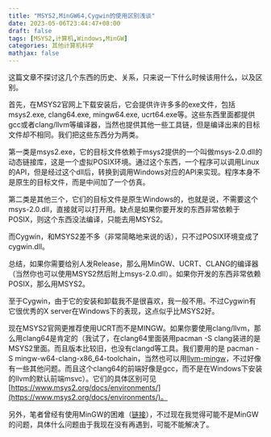 ```yaml
---
title: "MSYS2,MinGW64,Cygwin的使用区别浅谈"
date: 2023-05-06T23:44:47+08:00
draft: false
tags: [MSYS2,计算机,Windows,MinGW]
categories: 其他计算机科学
mathjax: false
---
```


这篇文章不探讨这几个东西的历史、关系，只来说一下什么时候该用什么，以及区别。

首先，在MSYS2官网上下载安装后，它会提供许许多多的exe文件，包括msys2.exe, clang64.exe, mingw64.exe, ucrt64.exe等。这些东西里面都提供gcc或者clang/llvm等编译器，当然也提供其他一些工具链，但是编译出来的目标文件却不相同。我们把这些东西分为两类。

第一类是msys2.exe，它的目标文件依赖于msys2提供的一个叫做msys-2.0.dll的动态链接库，这是一个虚拟POSIX环境。通过这个东西，一个程序可以调用Linux的API，但是经过这个dll后，转换到调用Windows对应的API来实现。程序本身不是原生的目标文件，而是中间加了一个仿真。

第二类是其他三个，它们的目标文件是原生Windows的，也就是说，不需要这个msys-2.0.dll，直接就可以打开用。缺点是如果你要开发的东西非常依赖于POSIX，则这个东西没法编译，只能去用MSYS2。

而Cygwin，和MSYS2差不多（非常简略地来说的话），只不过POSIX环境变成了cygwin.dll。

总结，如果你需要给别人发Release，那么用MinGW、UCRT、CLANG的编译器（当然你也可以使用MSYS2然后附上msys-2.0.dll）。如果你开发的东西非常依赖POSIX，那么用MSYS2。

至于Cygwin，由于它的安装和卸载我不是很喜欢，我一般不用。不过Cygwin有它很优秀的X server在Windows下的表现，这点似乎比MSYS2好。

现在MSYS2官网更推荐使用UCRT而不是MINGW。如果你要使用clang/llvm，那么用clang64是肯定的（我试了，在clang64里面装用pacman -S clang装进的是MSYS2里面。而且版本比较旧，也没有clangd等工具。我们要用的是 pacman -S mingw-w64-clang-x86_64-toolchain，当然也可以用[llvm-mingw](https://github.com/mstorsjo/llvm-mingw/releases)，不过好像有一些其他问题。而且这个clang64的前端好像是gcc，而不是在Windows下安装的llvm的默认前端msvc）。它们的具体区别可见[https://www.msys2.org/docs/environments/](https://www.msys2.org/docs/environments/)。

另外，笔者曾经有使用MinGW的困难（[链接](https://kegalas.top/p/msys2%E4%B8%AD%E4%BD%BF%E7%94%A8mingw64%E7%9A%84g-%E7%BC%96%E8%AF%91%E8%BF%90%E8%A1%8C%E6%8A%A5%E9%94%99%E6%97%A0%E6%B3%95%E6%89%BE%E5%88%B0%E5%85%A5%E5%8F%A3/)），不过现在我觉得可能不是MinGW的问题，具体什么问题由于我现在没有再遇到，可能不能解决了。
